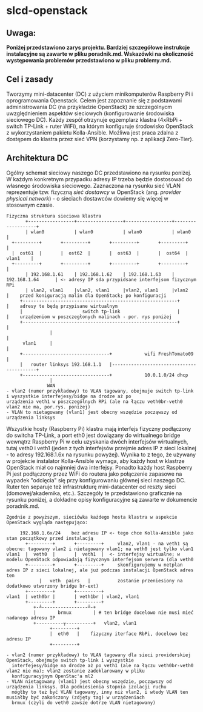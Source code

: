# slcd-openstack

## Uwaga: ##
**Poniżej przedstawiono zarys projektu. Bardziej szczegółowe instrukcje instalacyjne są zawarte w pliku poradnik.md. Wskazówki na okoliczność występowania problemów przedstawiono w pliku problemy.md.**

## Cel i zasady ## 

Tworzymy mini-datacenter (DC) z użyciem minikomputerów Raspberry Pi i oprogramowania Openstack. Celem jest zapoznanie się z podstawami administrowania DC (na przykładzie OpenStack) ze szczególnycm uwzględnieniem aspektów sieciowych (konfigurowanie środowiska sieciowego DC). Każdy zespół otrzynuje egzemplarz klastra (4xRbPi + switch TP-Link + ruter WiFi), na którym konfiguruje środowisko OpenStack z wykorzystaniem pakietu Kolla-Ansible. Możliwa jest praca zdalna z dostępem do klastra przez sieć VPN (korzystamy np. z aplikacji Zero-Tier).

## Architektura DC ##
Ogólny schemat sieciowy naszego DC przedstawiono na rysunku poniżej. W każdym konkretnym przypadku adresy IP trzeba będzie dostosować do własnego środowiska sieciowego. Zaznaczona na rysunku sieć VLAN reprezentuje tzw. fizyczną _sieć dostawcy_ w OpenStack (ang. _provider physical network_) - o sieciach dostawców dowiemy się więcej w stosownym czasie.

```
Fizyczna struktura sieciowa klastra
       +-----------------+-----------------+-----------------+-------------------+
       | wlan0           | wlan0           | wlan0           | wlan0             |
  +---------+       +---------+       +---------+       +---------+              |
  |  ost61  |       |  ost62  |       |  ost63  |       |  ost64  |     vlan1    |
  +---------+       +---------+       +---------+       +---------+              |
       | 192.168.1.61    | 192.168.1.62    | 192.168.1.63    | 192.168.1.64      | <- adresy IP sda przypidsane interfejsom fizycznym RPi  
       | vlan2, vlan1    |vlan2, vlan1     |vlan2, vlan1     |vlan2              |    przed koniguracją malin dla OpenStack; po konfiguracji 
     +---------------------------------------------------------+                 |    adresy te będą przypisane wirtualnym 
     |                      switch tp-link                     |                 |    urządzeniom w poszczegłonych malinach - por. rys poniżej
     +---------------------------------------------------------+                 |
                |                                                                |
      vlan1     |                                                                |
     +--------------------------------+            wifi FreshTomato09            |
     |   router linksys 192.168.1.1   |------------------------------------------+
     +--------------------------------+            10.0.1.0/24 dhcp
                |
               WAN
- vlan2 (numer przykładowy) to VLAN tagowany, obejmuje switch tp-link i wyszystkie interfejesy/bidge na drodze aż po
urządzenia veth1 w poszczególnych RPi (ale na łączu veth0br-veth0 vlan2 nie ma, por.rys. poniżej)
- VLAN to nietagowany (vlan1) jest obecny wszędzie począwszy od urządzenia linksys
```

Wszystkie hosty (Raspberry Pi) klastra mają interfejs fizyczny podłączony do switcha TP-Link, a port eth0 jest dowiązany do wirtualnego bridge wewnątrz Raspberry Pi w celu uzyskania dwóch interfejsów wirtualnych, tutaj veth0 i veth1 (jeden z tych interfejsów przejmie adres IP z sieci lokalnej - to adresy 192.168.1.6x na rysunku powyżej). Wynika to z tego, że używany w projekcie instalator Kolla-Ansible wymaga, aby każdy host w klastrze OpenStack miał co najmniej dwa interfejsy. Ponadto każdy host Raspberry Pi jest podłączony przez WiFi do routera jako połączenie zapasowe na wypadek "odcięcia" się przy konfigurowaniu głównej sieci naszego DC. Ruter ten separuje też infrastrukturę mini-datacenter od reszty sieci (domowej/akademika, etc.). Szczegóły te przedstawiono graficznie na rysunku poniżej, a dokładne opisy konfiguracyjne są zawarte w dokumencie poradnik.md.

```
Zgodnie z powyższym, sieciówka każdego hosta klastra w aspekcie OpenStack wygląda następująco:

     192.168.1.6x/24    bez adresu IP <- tego chce Kolla-Ansible jako stan początkowy przed instalacją
       +---------+       +---------+     vlan2, vlan1 - na veth1 są obecne: tagowany vlan2 i nietagowany vlan1; na veth0 jest tylko vlan1
vlan1  |  veth0  |       |  veth1  |  <- interfejsy wirtualne; w modelu OpenStack odpowiadają fizycznym interfejsom serwera (dla veth0 
       +---------+       +---------+     skonfigurujemy w netplan adres IP z sieci lokalnej, ale już podczas instalacji OpenStack adres ten 
            |   veth  pairs   |          zostanie przeniesiony na dodatkowo utworzony bridge br-ext)
       +---------+       +---------+
vlan1  | veth0br |       | veth1br | vlan2, vlan1
       +---------+       +---------+
          +-┴-----------------┴-+
          |        brmux        | # ten bridge docelowo nie musi mieć nadanego adresu IP
          +----------┬----------+   vlan2, vlan1
                +---------+ 
                |  eth0   |    fizyczny iterface RbPi, docelowo bez adresu IP
                +---------+

- vlan2 (numer przykładowy) to VLAN tagowany dla sieci providerskiej OpenStack, obejmuje switch tp-link i wyszystkie
  interfejesy/bidge na drodze aż po veth1 (ale na łączu veth0br-veth0 vlan2 nie ma); vlan2 zostanie zadeklarowany w pliku
  konfiguracyjnym OpenStac'a ml2
- VLAN nietagowany (vlan1) jest obecny wszędzie, począwszy od urządzenia linksys. Dla podniesienia stopnia izolacji ruchu
  mógłby to też być VLAN tagowany, inny niż vlan2, i wtedy VLAN ten musiałby być zakończony (zdjęty tag) w urządzeniach
  brmux (czyli do veth0 zawsze dotrze VLAN nietagowany)
```

